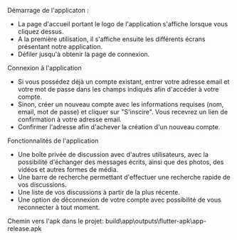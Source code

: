 Démarrage de l'applicaton :
-   La page d'accueil portant le logo de l'application s'affiche lorsque vous cliquez dessus.
-   A la première utilisation, il s'affiche ensuite les différents écrans présentant notre application.
-   Défiler jusqu'à obtenir la page de connexion.

Connexion à l'application
-   Si vous possédez déjà un compte existant, entrer votre adresse email et votre mot de passe dans les champs indiqués afin d'accéder à votre compte.
-   Sinon, créer un nouveau compte avec les informations requises (nom, email, mot de passe) et cliquer sur "S'inscire". Vous recevrez un lien de confirmation à votre adresse email.
-   Confirmer l'adresse afin d'achever la création d'un nouveau compte.

Fonctionnalités de l'application
-   Une boîte privée de discussion avec d'autres utilisateurs, avec la possibilité d'échanger des messages écrits, ainsi que des photos, des vidéos et autres formes de média.
-   Une barre de recherche permettant d'effectuer une recherche rapide de vos discussions.
-   Une liste de vos discussions à partir de la plus récente.
- Une option de déconnexion de votre compte avec possibilité de vous reconnecter à tout moment.

Chemin vers l'apk dans le projet: build\app\outputs\flutter-apk\app-release.apk